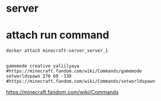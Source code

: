 # server 


# attach run command
```shell
docker attach minecraft-server_server_1


gamemode creative yaliilyaya #https://minecraft.fandom.com/wiki/Commands/gamemode
setworldspawn 270 69 -330 #https://minecraft.fandom.com/wiki/Commands/setworldspawn
```

https://minecraft.fandom.com/wiki/Commands
